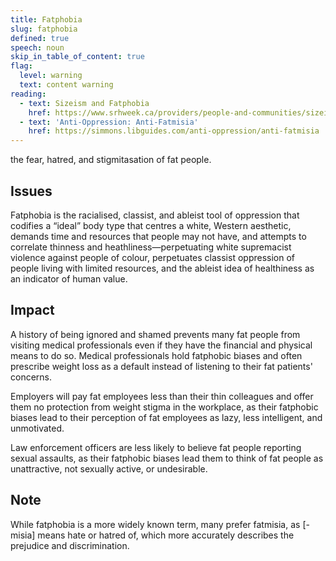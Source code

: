 ```yaml
---
title: Fatphobia
slug: fatphobia
defined: true
speech: noun
skip_in_table_of_content: true
flag:
  level: warning
  text: content warning
reading:
  - text: Sizeism and Fatphobia
    href: https://www.srhweek.ca/providers/people-and-communities/sizeism-and-fatphobia/
  - text: 'Anti-Oppression: Anti-Fatmisia'
    href: https://simmons.libguides.com/anti-oppression/anti-fatmisia
---
```


the fear, hatred, and stigmitasation of fat people.

## Issues

Fatphobia is the racialised, classist, and ableist tool of oppression that codifies a “ideal” body type that centres a white, Western aesthetic, demands time and resources that people may not have, and attempts to correlate thinness and heathliness—perpetuating white supremacist violence against people of colour, perpetuates classist oppression of people living with limited resources, and the ableist idea of healthiness as an indicator of human value.

## Impact

A history of being ignored and shamed prevents many fat people from visiting medical professionals even if they have the financial and physical means to do so. Medical professionals hold fatphobic biases and often prescribe weight loss as a default instead of listening to their fat patients' concerns.

Employers will pay fat employees less than their thin colleagues and offer them no protection from weight stigma in the workplace, as their fatphobic biases lead to their perception of fat employees as lazy, less intelligent, and unmotivated.

Law enforcement officers are less likely to believe fat people reporting sexual assaults, as their fatphobic biases lead them to think of fat people as unattractive, not sexually active, or undesirable.

## Note

While fatphobia is a more widely known term, many prefer fatmisia, as [-misia] means hate or hatred of, which more accurately describes the prejudice and discrimination.
